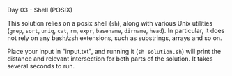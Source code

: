Day 03 - Shell (POSIX)

This solution relies on a posix shell (`sh`), along with various Unix utilities
(`grep`, `sort`, `uniq`, `cat`, `rm`, `expr`, `basename`, `dirname`, `head`).
In particular, it does not rely on any bash/zsh extensions, such as substrings,
arrays and so on.

Place your input in "input.txt", and running it (`sh solution.sh`) will print
the distance and relevant intersection for both parts of the solution. It takes
several seconds to run.
